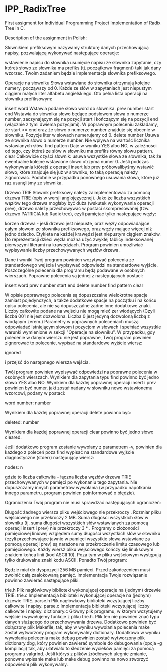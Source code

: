 # IPP_RadixTree
First assigment for Individual Programming Project
Implementation of Radix Tree in C.

Description of the assignment in Polish:

Słownikiem prefiksowym nazywamy strukturę danych przechowującą napisy, pozwalającą wykonywać następujące operacje:

wstawienie napisu do słownika
usunięcie napisu ze słownika
zapytanie, czy któreś słowo ze słownika ma prefiks (tj. początkowy fragment) taki jak dany wzorzec.
Twoim zadaniem będzie implementacja słownika prefiksowego.

Operacje na słowniku
Słowa wstawiane do słownika otrzymują kolejne numery, począwszy od 0. Każde ze słów w zapytaniach jest niepustym ciągiem małych liter alfabetu angielskiego. Oto pełna lista operacji na słowniku prefiksowym:

insert word
Wstawia podane słowo word do słownika.
prev number start end
Wstawia do słownika słowo będące podsłowem słowa o numerze number, zaczynającym się na pozycji start i kończącym się na pozycji end (włącznie z tymi dwiema pozycjami). W poprawnym poleceniu zakładamy, że start <= end oraz że słowo o numerze number znajduje się obecnie w słowniku. Pozycje liter w słowach numerujemy od 0.
delete number
Usuwa ze słownika słowo o numerze number. Nie wpływa na wartość licznika wstawianych słów.
find pattern
Daje w wyniku YES albo NO, w zależności od tego, czy któreś ze słów w słowniku ma prefiks równy słowu pattern.
clear
Całkowicie czyści słownik: usuwa wszystkie słowa ze słownika, tak że ewentualne kolejne wstawione słowo otrzyma numer 0.
Jeśli podczas wykonywania którejś z operacji insert lub prev próbowalibyśmy wstawić słowo, które znajduje się już w słowniku, to taką operację należy zignorować. Podobnie w przypadku ponownego usuwania słowa, które już raz usunęliśmy ze słownika.

Drzewo TRIE
Słownik prefiksowy należy zaimplementować za pomocą drzewa TRIE (opis w wersji anglojęzycznej). Jako że liczba wszystkich węzłów tego drzewa mogłaby być duża (wskutek wykonywania operacji prev), drzewo należy przechowywać w postaci skompresowanej (tzw. drzewo PATRICIA lub Radix tree), czyli pamiętać tylko następujące węzły:

korzeń drzewa - jeśli drzewo jest niepuste, oraz
węzły odpowiadające całym słowom ze słownika prefiksowego, oraz
węzły mające więcej niż jedno dziecko.
Etykieta na każdej krawędzi jest niepustym ciągiem znaków. Do reprezentacji dzieci węzła można użyć zwykłej tablicy indeksowanej pierwszymi literami na krawędziach. Program powinien umożliwiać wypisywanie liczby przechowywanych węzłów drzewa.

Dane i wyniki
Twój program powinien wczytywać polecenia ze standardowego wejścia i wypisywać odpowiedzi na standardowe wyjście. Poszczególne polecenia dla programu będą podawane w osobnych wierszach. Poprawne polecenia są jednej z następujących postaci:

insert word
prev number start end
delete number
find pattern
clear

W opisie poprawnego polecenia są dopuszczalne wielokrotne spacje zamiast pojedynczych, a także dodatkowe spacje na początku i na końcu opisu polecenia, ale nie są dopuszczalne żadne inne dodatkowe znaki. Liczby całkowite podane na wejściu nie mogą mieć zer wiodących (Czyli liczba 001 nie jest dozwolona. Liczba 0 jest jedyną dozwoloną liczbą z wiodącym zerem.) Parametry w poprawnych poleceniach muszą odpowiadać istniejącym słowom i pozycjom w słowach i spełniać wszystkie warunki wymienione w sekcji "Operacje na słowniku". W przypadku, gdy polecenie w danym wierszu nie jest poprawne, Twój program powinien zignorować to polecenie, wypisać na standardowe wyjście wiersz:

ignored

i przejść do następnego wiersza wejścia.

Twój program powinien wypisywać odpowiedzi na poprawne polecenia w osobnych wierszach. Wynikiem dla zapytania typu find powinno być jedno słowo YES albo NO. Wynikiem dla każdej poprawnej operacji insert i prev powinien być numer, jaki został nadany w słowniku nowo wstawionemu wzorcowi, podany w postaci:

word number: number

Wynikiem dla każdej poprawnej operacji delete powinno być:

deleted: number

Wynikiem dla każdej poprawnej operacji clear powinno być jedno słowo cleared.

Jeśli dodatkowo program zostanie wywołany z parametrem -v, powinien dla każdego z poleceń poza find wypisać na standardowe wyjście diagnostyczne (stderr) następujący wiersz:

nodes: n

gdzie  to liczba całkowita – łączna liczba węzłów drzewa TRIE przechowywanych w pamięci po wykonaniu tego zapytania. Nie dopuszczamy innych parametrów wywołania (w przypadku napotkania innego parametru, program powinien poinformować o błędzie).

Ograniczenia
Twój program nie musi sprawdzać następujących ograniczeń:

Długość żadnego wiersza pliku wejściowego nie przekroczy .
Rozmiar pliku wejściowego nie przekroczy 2 MB.
Suma długości wszystkich słów w słowniku (tj. suma długości wszystkich słów wstawianych za pomocą operacji insert i prev) nie przekroczy 3 * . Programy o złożoności pamięciowej liniowej względem sumy długości wszystkich słów w słowniku (czyli przechowujące jawnie w pamięci wszystkie słowa wstawiane za pomocą operacji prev) są narażone na przekroczenie limitu czasowego lub pamięciowego.
Każdy wiersz pliku wejściowego kończy się linuksowym znakiem końca linii (kod ASCII 10). Poza tym w pliku wejściowym występują tylko drukowalne znaki kodu ASCII.
Ponadto Twój program:

Będzie miał do dyspozycji 256 MB pamięci.
Przed zakończeniem musi zwolnić całą zaalokowaną pamięć.
Implementacja
Twoje rozwiązanie powinno zawierać następujące pliki:

trie.h
Plik nagłówkowy biblioteki wykonującej operacje na (jednym) drzewie TRIE.
trie.c
Implementacja biblioteki wykonującej operacje na (jednym) drzewie TRIE.
parse.h
Plik nagłówkowy biblioteki wczytującej liczby całkowite i napisy.
parse.c
Implementacja biblioteki wczytującej liczby całkowite i napisy.
dictionary.c
Główny plik programu, w którym wczytujemy wejście i wywołujemy funkcje z pliku trie.h. Plik ten nie powinien znać typu danych służącego do przechowywania drzewa.
Dodatkowo powinien być dołączony plik Makefile, tak, aby w wyniku wywołania polecenia make został wytworzony program wykonywalny dictionary. Dodatkowo w wyniku wywołania polecenia make debug powinien zostać wytworzony plik dictionary.dbg, który powinien zawierać symbole do debugowania (opcja -g kompilacji) tak, aby ułatwiało to śledzenie wycieków pamięci za pomocą programu valgrind. Jeśli któryś z plików źródłowych ulegnie zmianie, ponowne wpisanie make lub make debug powinno na nowo stworzyć odpowiedni plik wykonywalny.
